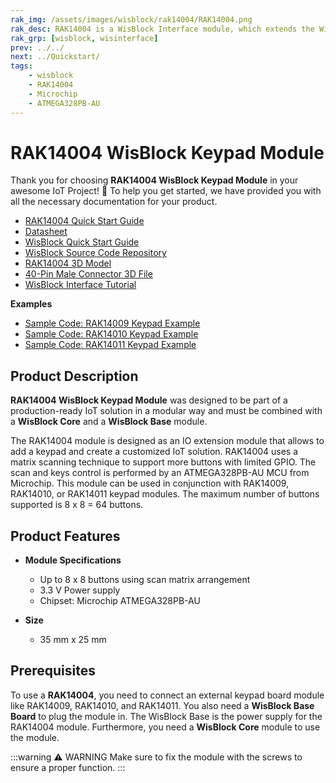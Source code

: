 ```yaml
---
rak_img: /assets/images/wisblock/rak14004/RAK14004.png
rak_desc: RAK14004 is a WisBlock Interface module, which extends the WisBlock system with a keypad interface.
rak_grp: [wisblock, wisinterface]
prev: ../../
next: ../Quickstart/
tags:
    - wisblock
    - RAK14004
    - Microchip
    - ATMEGA328PB-AU
---
```


# RAK14004 WisBlock Keypad Module

Thank you for choosing **RAK14004 WisBlock Keypad Module** in your awesome IoT Project! 🎉 To help you get started, we have provided you with all the necessary documentation for your product.

* [RAK14004 Quick Start Guide](../Quickstart/)
* [Datasheet](../Datasheet/)
* <a href="../../Quickstart/" target="_blank">WisBlock Quick Start Guide</a>
* [WisBlock Source Code Repository](https://github.com/RAKWireless/WisBlock/)
* [RAK14004 3D Model](https://downloads.rakwireless.com/3D_File/WisBlock/3D_RAK14004.stp)
* [40-Pin Male Connector 3D File](https://downloads.rakwireless.com/3D_File/Accessory/WisConnector/M40S1003K6M.stp)
* [WisBlock Interface Tutorial](/Knowledge-Hub/Learn/WisBlock-IO-Tutorial/)

**Examples**

* [Sample Code: RAK14009 Keypad Example](../Quickstart/#rak14009-keypad-example/)
* [Sample Code: RAK14010 Keypad Example](../Quickstart/#rak14010-keypad-example/)
* [Sample Code: RAK14011 Keypad Example](../Quickstart/#rak14011-keypad-example/)

## Product Description

**RAK14004 WisBlock Keypad Module** was designed to be part of a production-ready IoT solution in a modular way and must be combined with a **WisBlock Core** and a **WisBlock Base** module.

The RAK14004 module is designed as an IO extension module that allows to add a keypad and create a customized IoT solution. RAK14004 uses a matrix scanning technique to support more buttons with limited GPIO. The scan and keys control is performed by an ATMEGA328PB-AU MCU from Microchip. This module can be used in conjunction with RAK14009, RAK14010, or RAK14011 keypad modules. The maximum number of buttons supported is 8 x 8 = 64 buttons.

## Product Features

* **Module Specifications**

    * Up to 8 x 8 buttons using scan matrix arrangement
    * 3.3&nbsp;V Power supply
    * Chipset: Microchip ATMEGA328PB-AU

* **Size**
    * 35&nbsp;mm x 25&nbsp;mm

## Prerequisites

To use a **RAK14004**, you need to connect an external keypad board module like RAK14009, RAK14010, and RAK14011. You also need a **WisBlock Base Board** to plug the module in. The WisBlock Base is the power supply for the RAK14004 module. Furthermore, you need a **WisBlock Core** module to use the module.

:::warning ⚠️ WARNING
Make sure to fix the module with the screws to ensure a proper function.
:::
